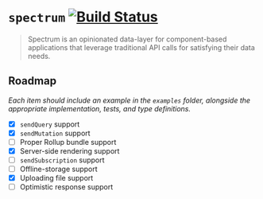 # `spectrum` [![Build Status](https://travis-ci.org/joshblack/spectrum.svg?branch=master)](https://travis-ci.org/joshblack/spectrum)

> Spectrum is an opinionated data-layer for component-based applications that
> leverage traditional API calls for satisfying their data needs.

## Roadmap

_Each item should include an example in the `examples` folder, alongside the
appropriate implementation, tests, and type definitions._

- [x] `sendQuery` support
- [x] `sendMutation` support
- [ ] Proper Rollup bundle support
- [x] Server-side rendering support
- [ ] `sendSubscription` support
- [ ] Offline-storage support
- [x] Uploading file support
- [ ] Optimistic response support
